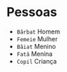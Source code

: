 # Pessoas

-   `Bărbat` Homem
-   `Femeie` Mulher
-   `Băiat` Menino
-   `Fată` Menina
-   `Copil` Criança
